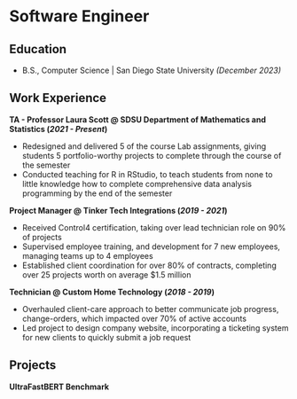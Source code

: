 # Software Engineer

## Education

-   B.S., Computer Science | San Diego State University *(December 2023)*

## Work Experience

**TA - Professor Laura Scott @ SDSU Department of Mathematics and Statistics (_2021 - Present_)**

-   Redesigned and delivered 5 of the course Lab assignments, giving students 5 portfolio-worthy projects to complete through the course of the semester
-   Conducted teaching for R in RStudio, to teach students from none to little knowledge how to complete comprehensive data analysis programming by the end of the semester 

**Project Manager @ Tinker Tech Integrations (_2019 - 2021_)**

-   Received Control4 certification, taking over lead technician role on 90% of projects
-   Supervised employee training, and development for 7 new employees, managing teams up to 4 employees 
-   Established client coordination for over 80% of contracts, completing over 25 projects worth on average $1.5 million

**Technician @ Custom Home Technology (_2018 - 2019_)**

-   Overhauled client-care approach to better communicate job progress, change-orders, which impacted over 70% of active accounts
-   Led project to design company website, incorporating a ticketing system for new clients to quickly submit a job request

## Projects

**UltraFastBERT Benchmark**

